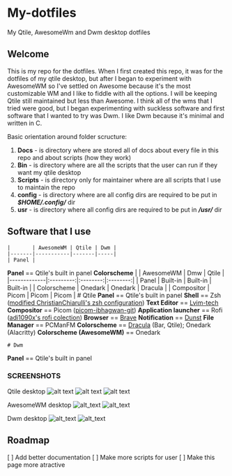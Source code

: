 # My-dotfiles

My Qtile, AwesomeWm and Dwm desktop dotfiles

## Welcome

This is my repo for the dotfiles. When I first created this repo, it was for the
dotfiles of my qtile desktop, but after
I began to experiment with AwesomeWM  so I've settled on Awesome because it's
the most
customizable WM and I like to fiddle with all the options. I will be keeping
Qtile still maintained but less than Awesome. I think all of the wms that I
tried were good, but I began experimenting with suckless software and first
software that I wanted to try was Dwm. I like Dwm because it's minimal and
written in C.

Basic orientation around folder scructure:

1. **Docs** - is directory where are stored all of docs about every file in this repo and about scripts (how they work)
2. **Bin** - is directory where are all the scripts that the user can run if they want my qtile desktop
3. **Scripts** - is directory only for maintainer where are all scripts that I use to maintain the repo
4. **config** - is directory where are all config dirs are required to be put in **_$HOME/.config/_** dir
5. **usr** - is directory where all config dirs are required to be put in **_/usr/_** dir

## Software that I use

    |       | AwesomeWM | Qtile | Dwm |
    |-------|-----------|-------|-----|
    | Panel |
   **Panel** == Qtile's built in panel
   **Colorscheme**
|             | AwesomeWM | Dmw      | Qtile    |
|-------------|:---------:|:--------:|:--------:|
| Panel       | Built-in  | Built-in | Built-in |
| Colorscheme | Onedark   | Onedark  | Dracula  |
| Compositor  | Picom     | Picom    | Picom    |
    # Qtile
   **Panel** == Qtile's built in panel
   **Shell** == Zsh
    ([modified ChristianChiarulli's zsh configuration](https://github.com/ChristianChiarulli/Machfiles/tree/master/zsh))
   **Text Editor** == [Lvim-tech](https://github.com/lvim-tech/lvim)
   **Compositor** == Picom ([picom-ibhagwan-git](https://github.com/ibhagwan/picom))
   **Application launcher** == Rofi ([adi1090x's rofi colection](https://github.com/adi1090x/rofi))
   **Browser** == [Brave](https://brave.com)
   **Notification** == [Dunst](https://dunst-project.org/)
   **File Manager** == PCManFM
   **Colorscheme** == [Dracula](https://draculatheme.com) (Bar, Qtile); Onedark (Alacritty)
   **Colorscheme (AwesomeWM)** == Onedark

    # Dwm
   **Panel** == Qtile's built in panel

### SCREENSHOTS

Qtile desktop ![alt text](https://github.com/coevoe/My-dotfiles/blob/main/Screenshots/Screenshot.png)
![alt text](https://github.com/coevoe/My-dotfiles/blob/main/Screenshots/Screenshot1.png)
![alt text](https://github.com/coevoe/My-dotfiles/blob/main/Screenshots/Screenshot2.png)

AwesomeWM desktop ![alt_text](https://github.com/coevoe/My-dotfiles/blob/main/Screenshots/Screenshot_awesome.png)
![alt_text](https://github.com/coevoe/My-dotfiles/blob/main/Screenshots/Screenshot_awesome1.png)

Dwm desktop ![alt_text](https://github.com/coevoe/My-dotfiles/blob/main/Screenshots/Screenshot_awesome.png)
![alt_text](https://github.com/coevoe/My-dotfiles/blob/main/Screenshots/Screenshot_awesome1.png)

## Roadmap

   [ ] Add better documentation
   [ ] Make more scripts for user
   [ ] Make this page more atractive
